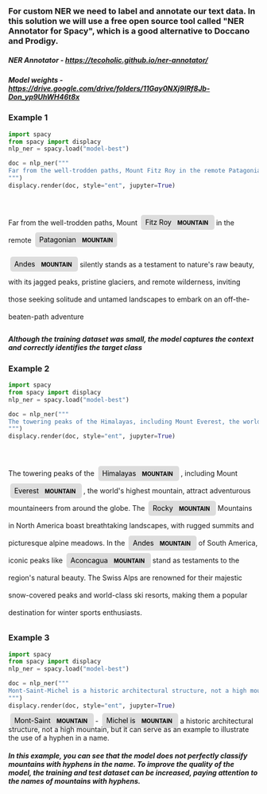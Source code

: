 
### For custom NER we need to label and annotate our text data. In this solution we will use a free open source tool called "NER Annotator for Spacy", which is a good alternative to Doccano and Prodigy.



##### NER Annotator - https://tecoholic.github.io/ner-annotator/
##### Model weights - https://drive.google.com/drive/folders/11Gay0NXj9IRf8Jb-Don_yp9UhWH46t8x

### Example 1


```python
import spacy
from spacy import displacy
nlp_ner = spacy.load("model-best")

doc = nlp_ner("""
Far from the well-trodden paths, Mount Fitz Roy in the remote Patagonian Andes silently stands as a testament to nature's raw beauty, with its jagged peaks, pristine glaciers, and remote wilderness, inviting those seeking solitude and untamed landscapes to embark on an off-the-beaten-path adventure
""")
displacy.render(doc, style="ent", jupyter=True)


```


<span class="tex2jax_ignore"><div class="entities" style="line-height: 2.5; direction: ltr"><br>Far from the well-trodden paths, Mount 
<mark class="entity" style="background: #ddd; padding: 0.45em 0.6em; margin: 0 0.25em; line-height: 1; border-radius: 0.35em;">
    Fitz Roy
    <span style="font-size: 0.8em; font-weight: bold; line-height: 1; border-radius: 0.35em; vertical-align: middle; margin-left: 0.5rem">MOUNTAIN</span>
</mark>
 in the remote 
<mark class="entity" style="background: #ddd; padding: 0.45em 0.6em; margin: 0 0.25em; line-height: 1; border-radius: 0.35em;">
    Patagonian
    <span style="font-size: 0.8em; font-weight: bold; line-height: 1; border-radius: 0.35em; vertical-align: middle; margin-left: 0.5rem">MOUNTAIN</span>
</mark>
 
<mark class="entity" style="background: #ddd; padding: 0.45em 0.6em; margin: 0 0.25em; line-height: 1; border-radius: 0.35em;">
    Andes
    <span style="font-size: 0.8em; font-weight: bold; line-height: 1; border-radius: 0.35em; vertical-align: middle; margin-left: 0.5rem">MOUNTAIN</span>
</mark>
 silently stands as a testament to nature's raw beauty, with its jagged peaks, pristine glaciers, and remote wilderness, inviting those seeking solitude and untamed landscapes to embark on an off-the-beaten-path adventure<br></div></span>


##### Although the training dataset was small, the model captures the context and correctly identifies the target class

### Example 2


```python
import spacy
from spacy import displacy
nlp_ner = spacy.load("model-best")

doc = nlp_ner("""
The towering peaks of the Himalayas, including Mount Everest, the world's highest mountain, attract adventurous mountaineers from around the globe. The Rocky Mountains in North America boast breathtaking landscapes, with rugged summits and picturesque alpine meadows. In the Andes of South America, iconic peaks like Aconcagua stand as testaments to the region's natural beauty. The Swiss Alps are renowned for their majestic snow-covered peaks and world-class ski resorts, making them a popular destination for winter sports enthusiasts.
""")
displacy.render(doc, style="ent", jupyter=True)


```


<span class="tex2jax_ignore"><div class="entities" style="line-height: 2.5; direction: ltr"><br>The towering peaks of the 
<mark class="entity" style="background: #ddd; padding: 0.45em 0.6em; margin: 0 0.25em; line-height: 1; border-radius: 0.35em;">
    Himalayas
    <span style="font-size: 0.8em; font-weight: bold; line-height: 1; border-radius: 0.35em; vertical-align: middle; margin-left: 0.5rem">MOUNTAIN</span>
</mark>
, including Mount 
<mark class="entity" style="background: #ddd; padding: 0.45em 0.6em; margin: 0 0.25em; line-height: 1; border-radius: 0.35em;">
    Everest
    <span style="font-size: 0.8em; font-weight: bold; line-height: 1; border-radius: 0.35em; vertical-align: middle; margin-left: 0.5rem">MOUNTAIN</span>
</mark>
, the world's highest mountain, attract adventurous mountaineers from around the globe. The 
<mark class="entity" style="background: #ddd; padding: 0.45em 0.6em; margin: 0 0.25em; line-height: 1; border-radius: 0.35em;">
    Rocky
    <span style="font-size: 0.8em; font-weight: bold; line-height: 1; border-radius: 0.35em; vertical-align: middle; margin-left: 0.5rem">MOUNTAIN</span>
</mark>
 Mountains in North America boast breathtaking landscapes, with rugged summits and picturesque alpine meadows. In the 
<mark class="entity" style="background: #ddd; padding: 0.45em 0.6em; margin: 0 0.25em; line-height: 1; border-radius: 0.35em;">
    Andes
    <span style="font-size: 0.8em; font-weight: bold; line-height: 1; border-radius: 0.35em; vertical-align: middle; margin-left: 0.5rem">MOUNTAIN</span>
</mark>
 of South America, iconic peaks like 
<mark class="entity" style="background: #ddd; padding: 0.45em 0.6em; margin: 0 0.25em; line-height: 1; border-radius: 0.35em;">
    Aconcagua
    <span style="font-size: 0.8em; font-weight: bold; line-height: 1; border-radius: 0.35em; vertical-align: middle; margin-left: 0.5rem">MOUNTAIN</span>
</mark>
 stand as testaments to the region's natural beauty. The Swiss Alps are renowned for their majestic snow-covered peaks and world-class ski resorts, making them a popular destination for winter sports enthusiasts.<br></div></span>


### Example 3


```python
import spacy
from spacy import displacy
nlp_ner = spacy.load("model-best")

doc = nlp_ner("""
Mont-Saint-Michel is a historic architectural structure, not a high mountain, but it can serve as an example to illustrate the use of a hyphen in a name.
""")
displacy.render(doc, style="ent", jupyter=True)


```



<mark class="entity" style="background: #ddd; padding: 0.45em 0.6em; margin: 0 0.25em; line-height: 1; border-radius: 0.35em;">
    Mont-Saint
    <span style="font-size: 0.8em; font-weight: bold; line-height: 1; border-radius: 0.35em; vertical-align: middle; margin-left: 0.5rem">MOUNTAIN</span>
</mark>
-
<mark class="entity" style="background: #ddd; padding: 0.45em 0.6em; margin: 0 0.25em; line-height: 1; border-radius: 0.35em;">
    Michel is
    <span style="font-size: 0.8em; font-weight: bold; line-height: 1; border-radius: 0.35em; vertical-align: middle; margin-left: 0.5rem">MOUNTAIN</span>
</mark>
 a historic architectural structure, not a high mountain, but it can serve as an example to illustrate the use of a hyphen in a name.<br></div></span>


##### In this example, you can see that the model does not perfectly classify mountains with hyphens in the name. To improve the quality of the model, the training and test dataset can be increased, paying attention to the names of mountains with hyphens.
